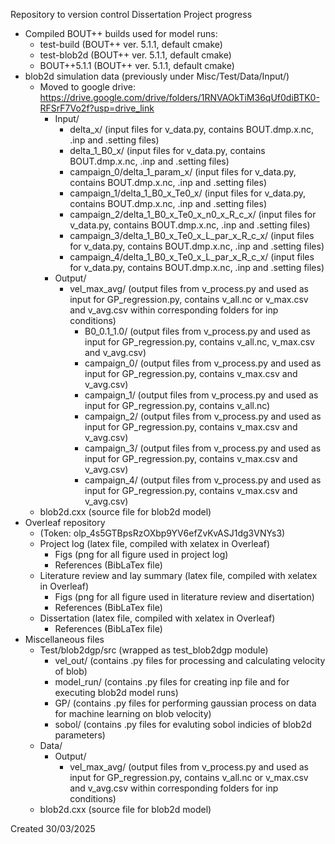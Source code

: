 Repository to version control Dissertation Project progress
- Compiled BOUT++ builds used for model runs:
  - test-build (BOUT++ ver. 5.1.1, default cmake)
  - test-blob2d (BOUT++ ver. 5.1.1, default cmake)
  - BOUT++5.1.1 (BOUT++ ver. 5.1.1, default cmake)
- blob2d simulation data (previously under Misc/Test/Data/Input/)
  - Moved to google drive: https://drive.google.com/drive/folders/1RNVAOkTiM36qUf0diBTK0-RFSrF7Vo2f?usp=drive_link
    - Input/
        - delta_x/ (input files for v_data.py, contains BOUT.dmp.x.nc, .inp and .setting files)
        - delta_1_B0_x/ (input files for v_data.py, contains BOUT.dmp.x.nc, .inp and .setting files)
        - campaign_0/delta_1_param_x/ (input files for v_data.py, contains BOUT.dmp.x.nc, .inp and .setting files)
        - campaign_1/delta_1_B0_x_Te0_x/ (input files for v_data.py, contains BOUT.dmp.x.nc, .inp and .setting files)
        - campaign_2/delta_1_B0_x_Te0_x_n0_x_R_c_x/ (input files for v_data.py, contains BOUT.dmp.x.nc, .inp and .setting files)
        - campaign_3/delta_1_B0_x_Te0_x_L_par_x_R_c_x/ (input files for v_data.py, contains BOUT.dmp.x.nc, .inp and .setting files)
        - campaign_4/delta_1_B0_x_Te0_x_L_par_x_R_c_x/ (input files for v_data.py, contains BOUT.dmp.x.nc, .inp and .setting files)
    - Output/
        - vel_max_avg/ (output files from v_process.py and used as input for GP_regression.py, contains v_all.nc or v_max.csv and v_avg.csv within corresponding folders for inp conditions)
          - B0_0.1_1.0/ (output files from v_process.py and used as input for GP_regression.py, contains v_all.nc, v_max.csv and v_avg.csv)
          - campaign_0/ (output files from v_process.py and used as input for GP_regression.py, contains v_max.csv and v_avg.csv)
          - campaign_1/ (output files from v_process.py and used as input for GP_regression.py, contains v_all.nc)
          - campaign_2/ (output files from v_process.py and used as input for GP_regression.py, contains v_max.csv and v_avg.csv)
          - campaign_3/ (output files from v_process.py and used as input for GP_regression.py, contains v_max.csv and v_avg.csv)
          - campaign_4/ (output files from v_process.py and used as input for GP_regression.py, contains v_max.csv and v_avg.csv)
  - blob2d.cxx (source file for blob2d model)
- Overleaf repository
  - (Token: olp_4s5GTBpsRzOXbp9YV6efZvKvASJ1dg3VNYs3)
  - Project log (latex file, compiled with xelatex in Overleaf)
    - Figs (png for all figure used in project log)
    - References (BibLaTex file)
  - Literature review and lay summary (latex file, compiled with xelatex in Overleaf)
    - Figs (png for all figure used in literature review and disertation)
    - References (BibLaTex file)
  - Dissertation (latex file, compiled with xelatex in Overleaf)
    - References (BibLaTex file)
- Miscellaneous files
  - Test/blob2dgp/src (wrapped as test_blob2dgp module)
    - vel_out/ (contains .py files for processing and calculating velocity of blob)
    - model_run/ (contains .py files for creating inp file and for executing blob2d model runs)
    - GP/ (contains .py files for performing gaussian process on data for machine learning on blob velocity)
    - sobol/ (contains .py files for evaluting sobol indicies of blob2d parameters)
  - Data/
    - Output/
      - vel_max_avg/ (output files from v_process.py and used as input for GP_regression.py, contains v_all.nc or v_max.csv and v_avg.csv  within corresponding folders for inp conditions) 
  - blob2d.cxx (source file for blob2d model)

Created 30/03/2025
